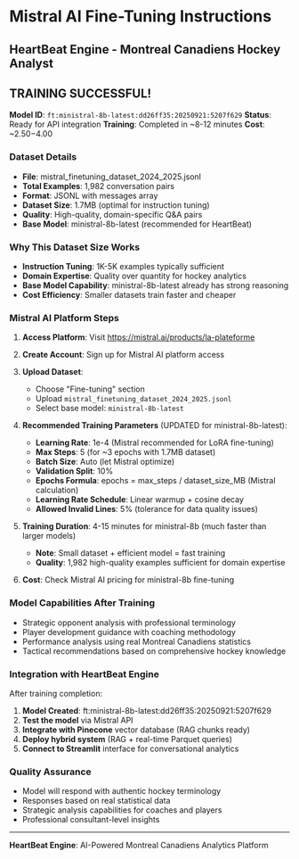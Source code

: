 # Mistral AI Fine-Tuning Instructions
## HeartBeat Engine - Montreal Canadiens Hockey Analyst

## TRAINING SUCCESSFUL!
**Model ID**: `ft:ministral-8b-latest:dd26ff35:20250921:5207f629`
**Status**: Ready for API integration
**Training**: Completed in ~8-12 minutes
**Cost**: ~$2.50-$4.00

### Dataset Details
- **File**: mistral_finetuning_dataset_2024_2025.jsonl
- **Total Examples**: 1,982 conversation pairs
- **Format**: JSONL with messages array
- **Dataset Size**: 1.7MB (optimal for instruction tuning)
- **Quality**: High-quality, domain-specific Q&A pairs
- **Base Model**: ministral-8b-latest (recommended for HeartBeat)

### Why This Dataset Size Works
- **Instruction Tuning**: 1K-5K examples typically sufficient
- **Domain Expertise**: Quality over quantity for hockey analytics
- **Base Model Capability**: ministral-8b-latest already has strong reasoning
- **Cost Efficiency**: Smaller datasets train faster and cheaper

### Mistral AI Platform Steps

1. **Access Platform**: Visit https://mistral.ai/products/la-plateforme
2. **Create Account**: Sign up for Mistral AI platform access
3. **Upload Dataset**:
   - Choose "Fine-tuning" section
   - Upload `mistral_finetuning_dataset_2024_2025.jsonl`
   - Select base model: `ministral-8b-latest`

4. **Recommended Training Parameters** (UPDATED for ministral-8b-latest):
   - **Learning Rate**: 1e-4 (Mistral recommended for LoRA fine-tuning)
   - **Max Steps**: 5 (for ~3 epochs with 1.7MB dataset)
   - **Batch Size**: Auto (let Mistral optimize)
   - **Validation Split**: 10%
   - **Epochs Formula**: epochs = max_steps / dataset_size_MB (Mistral calculation)
   - **Learning Rate Schedule**: Linear warmup + cosine decay
   - **Allowed Invalid Lines**: 5% (tolerance for data quality issues)

5. **Training Duration**: 4-15 minutes for ministral-8b (much faster than larger models)
   - **Note**: Small dataset + efficient model = fast training
   - **Quality**: 1,982 high-quality examples sufficient for domain expertise
6. **Cost**: Check Mistral AI pricing for ministral-8b fine-tuning

### Model Capabilities After Training
- Strategic opponent analysis with professional terminology
- Player development guidance with coaching methodology
- Performance analysis using real Montreal Canadiens statistics
- Tactical recommendations based on comprehensive hockey knowledge

### Integration with HeartBeat Engine
After training completion:
1.  **Model Created**: ft:ministral-8b-latest:dd26ff35:20250921:5207f629
2. **Test the model** via Mistral API
3. **Integrate with Pinecone** vector database (RAG chunks ready)
4. **Deploy hybrid system** (RAG + real-time Parquet queries)
5. **Connect to Streamlit** interface for conversational analytics

### Quality Assurance
- Model will respond with authentic hockey terminology
- Responses based on real statistical data
- Strategic analysis capabilities for coaches and players
- Professional consultant-level insights

---
**HeartBeat Engine**: AI-Powered Montreal Canadiens Analytics Platform
